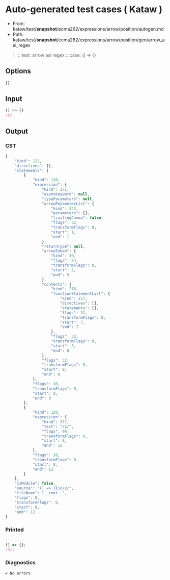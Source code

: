 # Auto-generated test cases ( Kataw )
- From: kataw/test/__snapshot__/ecma262/expressions/arrow/position/autogen.md
- Path: kataw/test/__snapshot__/ecma262/expressions/arrow/position/gen/arrow_asi_regex
> :: test: arrow asi regex
> :: case: () => {}
## Options

`````js
{}
`````
## Input

`````js
() => {}
/x/
`````
## Output

### CST

```javascript
{
    "kind": 122,
    "directives": [],
    "statements": [
        {
            "kind": 120,
            "expression": {
                "kind": 271,
                "asyncKeyword": null,
                "typeParameters": null,
                "arrowPatameterList": {
                    "kind": 342,
                    "parameters": [],
                    "trailingComma": false,
                    "flags": 32,
                    "transformFlags": 0,
                    "start": 1,
                    "end": 1
                },
                "returnType": null,
                "arrowToken": {
                    "kind": 10,
                    "flags": 64,
                    "transformFlags": 0,
                    "start": 2,
                    "end": 5
                },
                "contents": {
                    "kind": 216,
                    "functionStatementList": {
                        "kind": 217,
                        "directives": [],
                        "statements": [],
                        "flags": 32,
                        "transformFlags": 0,
                        "start": 7,
                        "end": 7
                    },
                    "flags": 32,
                    "transformFlags": 0,
                    "start": 5,
                    "end": 8
                },
                "flags": 32,
                "transformFlags": 0,
                "start": 0,
                "end": 8
            },
            "flags": 16,
            "transformFlags": 0,
            "start": 0,
            "end": 8
        },
        {
            "kind": 120,
            "expression": {
                "kind": 371,
                "text": "/x/",
                "flags": 96,
                "transformFlags": 0,
                "start": 8,
                "end": 12
            },
            "flags": 16,
            "transformFlags": 0,
            "start": 8,
            "end": 12
        }
    ],
    "isModule": false,
    "source": "() => {}\n/x/",
    "fileName": "__root__",
    "flags": 0,
    "transformFlags": 0,
    "start": 0,
    "end": 12
}
```

### Printed

```javascript

() => {};
/x/;

```

### Diagnostics

```javascript
✔ No errors
```

